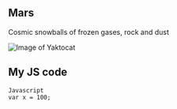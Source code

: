 ## Mars  
Cosmic snowballs of frozen gases, rock and dust

![Image of Yaktocat](https://octodex.github.com/images/yaktocat.png)

## My JS code
```
Javascript
var x = 100;

```
